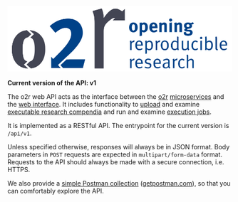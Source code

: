 ![Opening Reproducible Research](logo.png)

**Current version of the API: v1**

The o2r web API acts as the interface between the [o2r](https://o2r.info) [microservices](https://github.com/o2r-project) and the [web interface](https://github.com/o2r-project/o2r-platform). It includes functionality to [upload](upload.md) and examine [executable research compendia](compendium.md) and run and examine [execution jobs](job.md).

It is implemented as a RESTful API. The entrypoint for the current version is `/api/v1`.

Unless specified otherwise, responses will always be in JSON format.
Body parameters in `POST` requests are expected in `multipart/form-data` format.
Requests to the API should always be made with a secure connection, i.e. HTTPS.

We also provide a [simple Postman collection](https://raw.githubusercontent.com/o2r-project/o2r-web-api/master/muncher.postman_collection.json) ([getpostman.com](https://www.getpostman.com/)), so that you can comfortably explore the API.